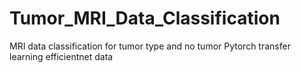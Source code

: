 # Tumor_MRI_Data_Classification
MRI data classification for tumor type and no tumor
Pytorch
transfer learning
efficientnet
data
